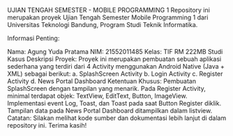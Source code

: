 
UJIAN TENGAH SEMESTER - MOBILE PROGRAMMING 1
Repository ini merupakan proyek Ujian Tengah Semester Mobile Programming 1 dari Universitas Teknologi Bandung, Program Studi Teknik Informatika.

Informasi Penting:

Nama: Agung Yuda Pratama
NIM: 21552011485
Kelas: TIF RM 222MB
Studi Kasus
Deskripsi Proyek: Proyek ini merupakan pembuatan sebuah aplikasi sederhana yang terdiri dari 4 Activity menggunakan Android Native (Java + XML) sebagai berikut:
a. SplashScreen Activity
b. Login Activity
c. Register Activity
d. News Portal Dashboard
Ketentuan Khusus:
Pembuatan SplashScreen dengan tampilan yang menarik.
Pada Register Activity, minimal terdapat objek: TextView, EditText, Button, ImageView.
Implementasi event Log, Toast, dan Toast pada saat Button Register diklik.
Tampilan data pada News Portal Dashboard ditampilkan dalam listview.
Catatan: Silakan melihat kode sumber dan dokumentasi lebih lanjut di dalam repository ini. Terima kasih!
